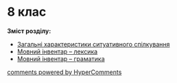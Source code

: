 <div id="hypercomments_widget" class="js-hypercomments-widget invisible"></div>

# 8 клас

<p><b>Зміст розділу:</b></p>

<ul type="disc">
  <li><a href="./spilkuvannya.md">Загальні характеристики ситуативного спілкування</a></li>
  <li><a href="./leksyka.md">Мовний інвентар – лексика</a></li>
  <li><a href="./gramatyka.md">Мовний інвентар – граматика</a></li>
</ul>


<div class="js-hypercomments-container">
    <a href="http://hypercomments.com" class="hc-link" title="comments widget">comments powered by HyperComments</a>
</div>